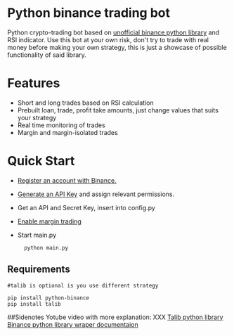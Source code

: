 # Python binance trading bot

Python crypto-trading bot based on [unofficial binance python library](https://github.com/sammchardy/python-binance "unofficial binance python library") and RSI indicator. Use this bot at your own risk, don't try to trade with real money before making your own strategy, this is just a showcase of possible functionality of said library.



# Features
- Short and long trades based on RSI calculation
- Prebuilt loan, trade, profit take amounts, just change values that suits your strategy
- Real time monitoring of trades
- Margin and margin-isolated trades

# Quick Start

- [Register an account with Binance.](https://www.binance.com/en/register?ref=TVUOOEYC "Register an account with Binance.")
- [Generate an API Key](https://www.binance.com/en/my/settings/api-management "Generate an API Key") and assign relevant permissions.
- Get an API and Secret Key, insert into config.py
- [Enable margin trading](https://www.binance.com/en/my/wallet/account/margin "Enable margin trading")
- Start main.py


    	python main.py
	
## Requirements
	#talib is optional is you use different strategy

	pip install python-binance
	pip install talib
	

##Sidenotes
Yotube video with more explanation: XXX
[Talib python library](https://github.com/mrjbq7/ta-lib "Talib python library") 
[Binance python library wraper documentaion](https://python-binance.readthedocs.io/en/latest/ "Binance python library wraper documentaion")
